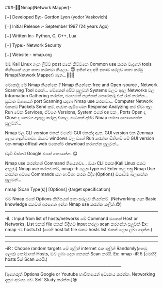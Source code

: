 ###-👨‍💻Nmap(Network Mapper)-




[+] Developed By:- Gordon Lyon (yodor Vaskovich)

[+] Initial Release :- September 1997 (24 years Ago)

[+] Written In:- Python, C, C++, Lua

[+] Type:- Network Security

[+] Website:- nmap.org


මම Kali Linux ගැන ලිව්ව post එකේ කිව්වනෙ Common use කරන වැදගත් tools කිහිපයක් ගැන කතා කරනවා කියලා...😇
ඉතින් අද අපි ඉතාම සරලව කතා කරමු Nmap(Network Mapper) ගැන...🔑🕵️‍♂️

මොකද්ද මේ Nmap කියන්නෙ ?
            Nmap කියන්නෙ free and Open-source , Network Scanning Tool එකක්...
            මේකෙන් අපිට පුලුවන් Systems වලට අදාල Networks වල Information Gathering කරන්න, එහෙමත් නැත්තන් තොරතුරු එක් රැස් කරන්න...
            ප්‍රධාන වශයෙන් port Scanning සඳහා Nmap use කරනවා...
            Computer Network එකකට Packets Send කර, නැවත පැමිණෙන Response Analyzing කර ඒවා තුල Run වෙන Services, ඒවගෙ Versions, System එකේ os එක , Ports Open ද Close ද යනවග ඇතුලු කරුනු විශාල ගණනක් අපිට Nmap හරහා හොයාගන්න පුලුවන්...


Nmap වල CLI version එකක් වගේම GUI එකක්ද ඇත. GUI version එක Zenmap ලෙස හඳුන්වනවා. ඔයාට windows වල වගේ Run කරන්න ඕනිනම් මේ GUI version එක nmap offical web එකෙන්ම download කරගන්න පුලුවන්... 
            
වැඩි විස්තර Google එකේ හොයන්න. 😋

 Nmap use කරන්නත් Command තියෙනවා...
 ඔයා CLI එකක(Kali Linux එකට අදාලව) Nmap use කරනවනම්,
nmap -h ලෙස  type කර Enter කළ පසු Nmap Use කරන්න අවශ්‍ය Commands සහ භාවිතා කරන විදිහ(Options) ඔයාටම බලාගන්න පුලුවන්...

 nmap [Scan Type(s)] [Options] {target specification} 

මම Nmap එකේ Options කිහිපයක් ඉතා සරලව කියන්නම්.
(Networking ගැන Basic knowledge එකවත් අරගෙන ඉන්න Nmap use කරන්න කලින්.😋)

 ____________________________________________________________
-iL <inputfilename>: Input from list of hosts/networks
මේ Command එකෙන් Host or Networks, List එකක් file එකක් විදිහට input කරලා scan කරගන්න පුලුවන්
Ex:
    nmap -iL hosts.txt (මෙහි host.txt file එකට hosts list එකක් ලෙස ලබා දෙන්න.) 
____________________________________________________________
 ____________________________________________________________
-iR <num hosts>: Choose random targets
මේ තුලින් internet එක තුලින් Randomly(අහඹු ලෙස) තෝරාගත් Hosts, ඔබ ලබා දෙන ගනනක් Scan කරයි.
Ex: 
    nmap -iR 5 (මෙහිදී hosts 5ක් Scan කරයි.) ____________________________________________________________

[අනෙකුත් Options Google or Youtube භාවිතයෙන් අධ්‍යනය කරන්න. Networking දැනුම අවශ්‍ය වේ.
Self Study කරන්න.]😎

